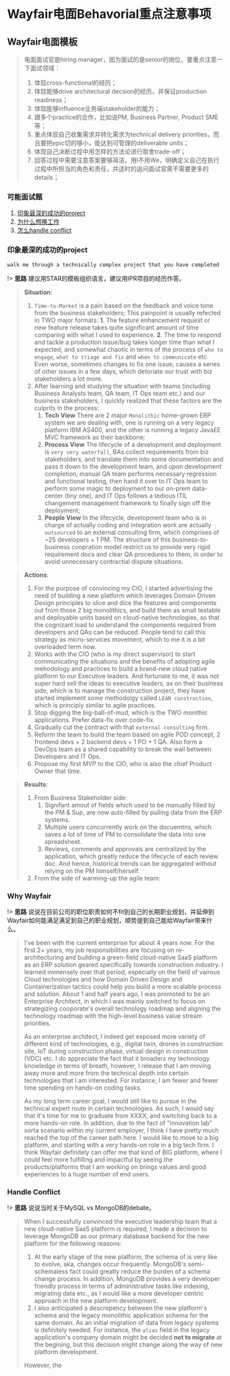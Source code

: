 # Wayfair电面Behavorial重点注意事项

## Wayfair电面模板

> 电面面试官是hiring manager，因为面试的是senior的岗位，要重点注意一下面试领域：
> 1. 体现cross-functional的经历；
> 1. 体现能够drive architectural decsion的经历，并保证production readiness；
> 1. 体现能够influence业务端stakeholder的能力；
> 1. 跟多个practice的合作，比如说PM, Business Partner, Product SME等；
> 1. 重点体现自己收集需求并转化需求为technical delivery priorities，而且要把epic切的够小，能达到可管理的deliverable units；
> 1. 体现自己决断过程中用怎样的方法论进行取舍trade-off；
> 1. 回答过程中需要注意答案要够简洁，用I不用We，明确定义自己在执行过程中所担当的角色和责任，并适时的追问面试官需不需要更多的details；

### 可能面试题
1. [印象最深的成功的project](#印象最深的成功的project)
1. [为什么想换工作](#Why-Wayfair)
1. [怎么handle conflict](#Handle-Conflict)

### 印象最深的成功的project
`walk me through a technically complex project that you have completed`

!> **思路** 建议用STAR的模板组织语言，建议用IPR项目的经历作答。

> **Situation**: 
> 1. `Time-to-Market` is a pain based on the feedback and voice tone from the business stakeholders; This painpoint is usually refected in TWO major formats: **1**. The feature enhancement request or new feature release takes quite significant amount of time comparing with what I used to experience. **2**. The time to respond and tackle a production issue/bug takes longer time than what I expected, and somewhat chaotic in terms of the process of `who to engage`, `what to triage and fix` and `when to communicate` etc. Even worse, sometimes changes to fix one issue, causes a series of other issues in a few days, which detoriate our trust with biz stakeholders a lot more.
> 1. After learning and studying the situation with teams (including Business Analysts team, QA team, IT Ops team etc.) and our business stakeholders, I quickly realized that these factors are the culprits in the process:
>    1. **Tech View** There are 2 major `Monolithic` home-grown ERP system we are dealing with, one is running on a very legacy platform IBM AS400, and the other is running a legacy JavaEE MVC framework as their backbone;
>    1. **Process View** The lifecycle of a development and deployment is `very very waterfall`, BAs collect requirements from biz stakeholders, and translate them into some documentation and pass it down to the development team, and upon development completion, manual QA team performs necessary regression and functional testing, then hand it over to IT Ops team to perform some magic to deployment to our on-prem data-center (tiny one), and IT Ops follows a tedious ITIL changement management framework to finally sign off the deployment;
>    1. **People View** In the lifecycle, development team who is in charge of actually coding and integration work are actually `outsourced` to an external consulting firm, which comprises of ~25 developers + 1 PM. The structure of this business-to-business coopration model restrict us to provide very rigid requirement docs and clear QA procedures to them, in order to avoid unnecessary contractial dispute situations. 

> **Actions**: 
> 1. For the purpose of convincing my CIO, I started advertising the need of building a new platform which leverages Domain Driven Design principles to slice and dice the features and components out from those 2 big monolithics, and build them as small testable and deployable units based on cloud-native technologies, so that the cognizant load to understand the components required from developers and QAs can be reduced. People tend to call this strategy as micro-services movement, which to me it is a bit overloaded term now.
> 1. Works with the CIO (who is my direct supervisor) to start communicating the situations and the benefits of adopting agile mehodology and practices to build a brand-new cloud native platform to our Executive leaders. And fortunate to me, it was not super hard sell the ideas to executive leaders, as on their business side, which is to manage the construction project, they have started implement some methodolgy called `LEAN construction`, which is principly similar to agile practices.
> 1. Stop digging the big-ball-of-mud, which is the TWO monithic applications. Prefer data-fix over code-fix.
> 1. Gradually cut the contract with that `external consulting` firm.
> 1. Reform the team to build the team based on agile POD concept, 2 frontend devs + 2 backend devs + 1 PO + 1 QA. Also form a DevOps team as a shared capability to break the wall between Developers and IT Ops.
> 1. Propose my first MVP to the CIO, who is also the chief Product Owner that time.

> **Results**: 
> 1. From Business Stakeholder side:
>    1. Signifant amout of fields which used to be manually filled by the PM & Sup, are now auto-filled by pulling data from the ERP systems.
>    1. Multiple users concurrently work on the docuemtns, which saves a lot of time of PM to consolidate the data into one spreadsheet.
>    1. Reviews, comments and approvals are centralized by the application, which greatly reduce the lifecycle of each review doc. And hence, historical trends can be aggregated without relying on the PM himself/herself.
> 1. From the side of warming-up the agile team:


### Why Wayfair
!> **思路** 说说在目前公司的职位职责如何不fit到自己的长期职业规划，并延伸到Wayfair如何能满足满足到自己的职业规划，顺势提到自己能给Wayfair带来什么。

> I've been with the current enterprise for about 4 years now. For the first 2+ years, my job responsibilities are focusing on re-architecturing and building a green-field cloud-native SaaS platform as an ERP solution geared specifically towards construction industry. I learned immensely over that period, especially on the field of vairous Cloud technologies and how Domain Driven Design and Containerization tactics could help you build a more scalable process and solution. About 1 and half years ago, I was promoted to be an Enterprise Architect, in which I was mainly switched to focus on strategizing cooporate's overall technology roadmap and aligning the technology roadmap with the high-level business value stream priorities. 
>
> As an enterprise architect, I indeed get exposed more variety of different kind of technologies, e.g., digital twin, drones in construction site, IoT during construction phase, virtual design in construction (VDC) etc. I do appreciate the fact that it broaders my technology knowledge in terms of breath, however, I release that I am moving away more and more from the technical depth into certain technologies that I am interested. For instance, I am fewer and fewer time spending on hands-on coding tasks.
>
> As my long term career goal, I would still like to pursue in the technical expert route in certain technologies. As such, I would say that it's time for me to graduate from XXXX, and switching back to a more hands-on role. In addition, due to the fact of "innovation lab" sorta scenario within my current employer, I think I have pretty much reached the top of the career path here. I would like to move to a big platform, and starting with a very hands-on role in a big tech firm. I think Wayfair definitely can offer me that kind of BIG platform, where I could feel more fulfilling and impactful by seeing the products/platforms that I am working on brings values and good experiences to a huge number of end users.

### Handle Conflict
!> **思路** 说说当时关于MySQL vs MongoDB的debate。

> When I successfully convinced the executive leadership team that a new cloud-native SaaS platform is required, I made a decision to leverage MongoDB as our primary database backend for the new platform for the following reasons:
> 1. At the early stage of the new platform, the schema of is very like to evolve, aka, changes occur frequently. MongoDB's semi-schemaless fact could greatly reduce the burden of a schema change process. In addition, MongoDB provides a very developer friendly process in terms of administrative tasks like indexing, migrating data etc., as I would like a more developer centric approach in the new platform development.
> 1. I also anticipated a descrepency between the new platform's schema and the legacy monolithic application schema for the same domain. As an initial migration of data from legacy systems is definitely needed. For instance, the `alias` field in the legacy application's company domain might be decided **not to migrate** at the begining, but this decision might change along the way of new platform development.
>
> However, the 